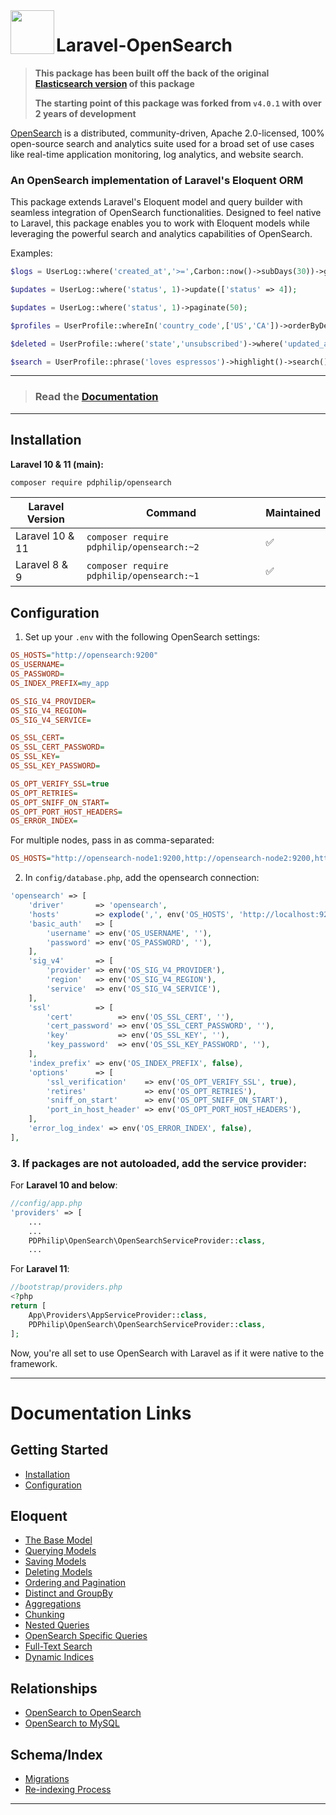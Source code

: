 <img align="left" width="70" height="70" src="https://cdn.snipform.io/pdphilip/opensearch/laravel_opensearch.png">

# Laravel-OpenSearch

> **This package has been built off the back of the original [Elasticsearch version](https://github.com/pdphilip/laravel-elasticsearch) of this package**
>
> **The starting point of this package was forked from `v4.0.1` with over 2 years of development**

[OpenSearch](https://opensearch.net/) is a distributed, community-driven, Apache 2.0-licensed, 100% open-source search and analytics suite used for a broad set of use cases like real-time application monitoring, log analytics, and website
search.

### An OpenSearch implementation of Laravel's Eloquent ORM

This package extends Laravel's Eloquent model and query builder with seamless integration of OpenSearch functionalities. Designed to feel native to Laravel, this package enables you to work with Eloquent models while leveraging the
powerful search and analytics capabilities of OpenSearch.

Examples:

```php
$logs = UserLog::where('created_at','>=',Carbon::now()->subDays(30))->get();
```

```php
$updates = UserLog::where('status', 1)->update(['status' => 4]);
```

```php
$updates = UserLog::where('status', 1)->paginate(50);
```

```php
$profiles = UserProfile::whereIn('country_code',['US','CA'])->orderByDesc('last_login')->take(10)->get();
```

```php
$deleted = UserProfile::where('state','unsubscribed')->where('updated_at','<=',Carbon::now()->subDays(90))->delete();
```

```php
$search = UserProfile::phrase('loves espressos')->highlight()->search();
```

---

> ### Read the [Documentation](https://opensearch.pdphilip.com/)

---

## Installation

**Laravel 10 & 11 (main):**

```bash
composer require pdphilip/opensearch
```

| Laravel Version | Command                                    | Maintained |
| --------------- | ------------------------------------------ | ---------- |
| Laravel 10 & 11 | `composer require pdphilip/opensearch:~2 ` | ✅         |
| Laravel 8 & 9   | `composer require pdphilip/opensearch:~1`  | ✅         |

## Configuration

1. Set up your `.env` with the following OpenSearch settings:

```ini
OS_HOSTS="http://opensearch:9200"
OS_USERNAME=
OS_PASSWORD=
OS_INDEX_PREFIX=my_app

OS_SIG_V4_PROVIDER=
OS_SIG_V4_REGION=
OS_SIG_V4_SERVICE=

OS_SSL_CERT=
OS_SSL_CERT_PASSWORD=
OS_SSL_KEY=
OS_SSL_KEY_PASSWORD=

OS_OPT_VERIFY_SSL=true
OS_OPT_RETRIES=
OS_OPT_SNIFF_ON_START=
OS_OPT_PORT_HOST_HEADERS=
OS_ERROR_INDEX=
```

For multiple nodes, pass in as comma-separated:

```ini
OS_HOSTS="http://opensearch-node1:9200,http://opensearch-node2:9200,http://opensearch-node3:9200"
```

2. In `config/database.php`, add the opensearch connection:

```php
'opensearch' => [
    'driver'       => 'opensearch',
    'hosts'        => explode(',', env('OS_HOSTS', 'http://localhost:9200')),
    'basic_auth'   => [
        'username' => env('OS_USERNAME', ''),
        'password' => env('OS_PASSWORD', ''),
    ],
    'sig_v4'       => [
        'provider' => env('OS_SIG_V4_PROVIDER'),
        'region'   => env('OS_SIG_V4_REGION'),
        'service'  => env('OS_SIG_V4_SERVICE'),
    ],
    'ssl'          => [
        'cert'          => env('OS_SSL_CERT', ''),
        'cert_password' => env('OS_SSL_CERT_PASSWORD', ''),
        'key'           => env('OS_SSL_KEY', ''),
        'key_password'  => env('OS_SSL_KEY_PASSWORD', ''),
    ],
    'index_prefix' => env('OS_INDEX_PREFIX', false),
    'options'      => [
        'ssl_verification'    => env('OS_OPT_VERIFY_SSL', true),
        'retires'             => env('OS_OPT_RETRIES'),
        'sniff_on_start'      => env('OS_OPT_SNIFF_ON_START'),
        'port_in_host_header' => env('OS_OPT_PORT_HOST_HEADERS'),
    ],
    'error_log_index' => env('OS_ERROR_INDEX', false),
],
```

### 3. If packages are not autoloaded, add the service provider:

For **Laravel 10 and below**:

```php
//config/app.php
'providers' => [
    ...
    ...
    PDPhilip\OpenSearch\OpenSearchServiceProvider::class,
    ...

```

For **Laravel 11**:

```php
//bootstrap/providers.php
<?php
return [
    App\Providers\AppServiceProvider::class,
    PDPhilip\OpenSearch\OpenSearchServiceProvider::class,
];
```

Now, you're all set to use OpenSearch with Laravel as if it were native to the framework.

---

# Documentation Links

## Getting Started

-   [Installation](https://opensearch.pdphilip.com/#installation)
-   [Configuration](https://opensearch.pdphilip.com/#configuration)

## Eloquent

-   [The Base Model](https://opensearch.pdphilip.com/the-base-model)
-   [Querying Models](https://opensearch.pdphilip.com/querying-models)
-   [Saving Models](https://opensearch.pdphilip.com/saving-models)
-   [Deleting Models](https://opensearch.pdphilip.com/deleting-models)
-   [Ordering and Pagination](https://opensearch.pdphilip.com/ordering-and-pagination)
-   [Distinct and GroupBy](https://opensearch.pdphilip.com/distinct)
-   [Aggregations](https://opensearch.pdphilip.com/aggregation)
-   [Chunking](https://opensearch.pdphilip.com/chunking)
-   [Nested Queries](https://opensearch.pdphilip.com/nested-queries)
-   [OpenSearch Specific Queries](https://opensearch.pdphilip.com/os-specific)
-   [Full-Text Search](https://opensearch.pdphilip.com/full-text-search)
-   [Dynamic Indices](https://opensearch.pdphilip.com/dynamic-indices)

## Relationships

-   [OpenSearch to OpenSearch](https://opensearch.pdphilip.com/os-os)
-   [OpenSearch to MySQL](https://opensearch.pdphilip.com/os-mysql)

## Schema/Index

-   [Migrations](https://opensearch.pdphilip.com/migrations)
-   [Re-indexing Process](https://opensearch.pdphilip.com/re-indexing)

---
